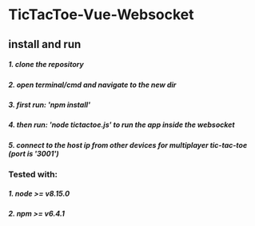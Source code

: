 # TicTacToe-Vue-Websocket


## install and run

##### 1. clone the repository
##### 2. open terminal/cmd and navigate to the new dir
##### 3. first run: 'npm install'
##### 4. then run: 'node tictactoe.js' to run the app inside the websocket
##### 5. connect to the host ip from other devices for multiplayer tic-tac-toe (port is '3001')


### Tested with:

##### 1. node >= v8.15.0
##### 2. npm >= v6.4.1

